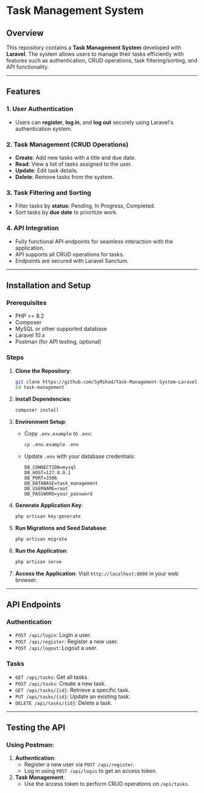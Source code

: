 
# Task Management System

## Overview

This repository contains a **Task Management System** developed with **Laravel**. The system allows users to manage their tasks efficiently with features such as authentication, CRUD operations, task filtering/sorting, and API functionality.  

---

## Features

### 1. **User Authentication**
- Users can **register**, **log in**, and **log out** securely using Laravel's authentication system.

### 2. **Task Management (CRUD Operations)**
- **Create**: Add new tasks with a title and due date.
- **Read**: View a list of tasks assigned to the user.
- **Update**: Edit task details.
- **Delete**: Remove tasks from the system.

### 3. **Task Filtering and Sorting**
- Filter tasks by **status**: Pending, In Progress, Completed.
- Sort tasks by **due date** to prioritize work.

### 4. **API Integration**
- Fully functional API endpoints for seamless interaction with the application.
- API supports all CRUD operations for tasks.
- Endpoints are secured with Laravel Sanctum.

---

## Installation and Setup

### Prerequisites
- PHP >= 8.2
- Composer
- MySQL or other supported database
- Laravel 10.x
- Postman (for API testing, optional)

### Steps
1. **Clone the Repository**:
   ```bash
   git clone https://github.com/SyMihad/Task-Management-System-Laravel-API.git
   cd task-management
   ```

2. **Install Dependencies**:
   ```bash
   composer install
   ```

3. **Environment Setup**:
   - Copy `.env.example` to `.env`:
     ```bash
     cp .env.example .env
     ```
   - Update `.env` with your database credentials:
     ```
     DB_CONNECTION=mysql
     DB_HOST=127.0.0.1
     DB_PORT=3306
     DB_DATABASE=task_management
     DB_USERNAME=root
     DB_PASSWORD=your_password
     ```

4. **Generate Application Key**:
   ```bash
   php artisan key:generate
   ```

5. **Run Migrations and Seed Database**:
   ```bash
   php artisan migrate
   ```

6. **Run the Application**:
   ```bash
   php artisan serve
   ```

7. **Access the Application**:
   Visit `http://localhost:8000` in your web browser.

---

## API Endpoints

### **Authentication**
- `POST /api/login`: Login a user.
- `POST /api/register`: Register a new user.
- `POST /api/logout`: Logout a user.

### **Tasks**
- `GET /api/tasks`: Get all tasks.
- `POST /api/tasks`: Create a new task.
- `GET /api/tasks/{id}`: Retrieve a specific task.
- `PUT /api/tasks/{id}`: Update an existing task.
- `DELETE /api/tasks/{id}`: Delete a task.

---

## Testing the API

### Using Postman:
1. **Authentication**:
   - Register a new user via `POST /api/register`.
   - Log in using `POST /api/login` to get an access token.
2. **Task Management**:
   - Use the access token to perform CRUD operations on `/api/tasks`.
